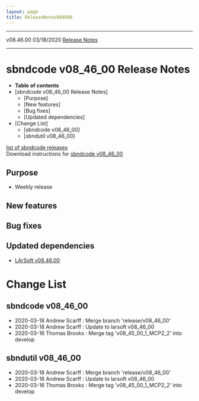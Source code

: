 ```yaml
---
layout: page
title: ReleaseNotes084600
---
```


  ----------- ------------ -- -- ------------------------------------------------------
  v08.46.00   03/18/2020         [Release Notes](ReleaseNotes084600.html)
  ----------- ------------ -- -- ------------------------------------------------------



sbndcode v08\_46\_00 Release Notes
======================================================================================

-   **Table of contents**
-   [sbndcode v08\_46\_00 Release
    Notes]
    -   [Purpose]
    -   [New features]
    -   [Bug fixes]
    -   [Updated dependencies]
-   [Change List]
    -   [sbndcode v08\_46\_00]
    -   [sbndutil v08\_46\_00]

[list of sbndcode
releases](List_of_SBND_code_releases.html)\
Download instructions for [sbndcode
v08\_46\_00](http://scisoft.fnal.gov/scisoft/bundles/sbnd/v08_46_00/sbndcode-v08_46_00.html)



Purpose
----------------------------------

-   Weekly release



New features
--------------------------------------------



Bug fixes
--------------------------------------



Updated dependencies
------------------------------------------------------------

-   [LArSoft
    v08.46.00](https://cdcvs.fnal.gov/redmine/projects/larsoft/wiki/ReleaseNotes084600)



Change List
==========================================



sbndcode v08\_46\_00
----------------------------------------------------------

-   2020-03-18 Andrew Scarff : Merge branch \'release/v08\_46\_00\'
-   2020-03-18 Andrew Scarff : Update to larsoft v08\_46\_00
-   2020-03-16 Thomas Brooks : Merge tag \'v08\_45\_00\_1\_MCP2\_2\'
    into develop



sbndutil v08\_46\_00
----------------------------------------------------------

-   2020-03-18 Andrew Scarff : Merge branch \'release/v08\_46\_00\'
-   2020-03-18 Andrew Scarff : Update to larsoft v08\_46\_00
-   2020-03-16 Thomas Brooks : Merge tag \'v08\_45\_00\_1\_MCP2\_2\'
    into develop
